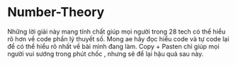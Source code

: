 # Number-Theory
Những lời giải này mang tính chất giúp mọi người trong 28 tech có thể hiểu rõ hơn về code phần lý thuyết số. Mong ae hãy đọc hiểu code và tự code lại để có thể hiểu rõ nhất về bài mình đang làm. Copy + Pasten chỉ giúp mọi người vui sướng trong phút chốc , nhưng sẽ để lại hậu quả sau này.
